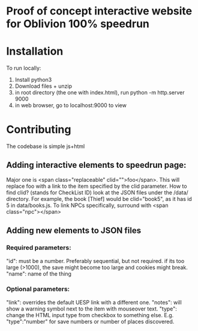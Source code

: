 # Proof of concept interactive website for Oblivion 100% speedrun

# Installation
To run locally:
1. Install python3
2. Download files + unzip
3. in root directory (the one with index.html), run python -m http.server 9000
4. in web browser, go to localhost:9000 to view

# Contributing
The codebase is simple js+html


## Adding interactive elements to speedrun page:
Major one is \<span class="replaceable" clid="">foo\</span>.
This will replace foo with a link to the item specified by the clid parameter. How to find clid? (stands for CheckList ID) look at the JSON files under the /data/ directory. 
For example, the book [Thief] would be clid="book5", as it has id 5 in data/books.js.
To link NPCs specifically, surround with \<span class="npc">\</span>

## Adding new elements to JSON files
### Required parameters:
"id": must be a number. Preferably sequential, but not required. if its too large (>1000), the save might become too large and cookies might break.
"name": name of the thing

### Optional parameters:
"link": overrides the default UESP link with a different one.
"notes": will show a warning symbol next to the item with mouseover text.
"type": change the HTML input type from checkbox to something else. E.g. "type":"number" for save numbers or number of places discovered.